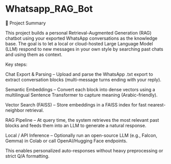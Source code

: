 # Whatsapp_RAG_Bot
📜 Project Summary

This project builds a personal Retrieval-Augmented Generation (RAG) chatbot using your exported WhatsApp conversations as the knowledge base.
The goal is to let a local or cloud-hosted Large Language Model (LLM) respond to new messages in your own style by searching past chats and using them as context.

Key steps:

Chat Export & Parsing – Upload and parse the WhatsApp .txt export to extract conversation blocks (multi-message turns ending with your reply).

Semantic Embeddings – Convert each block into dense vectors using a multilingual Sentence Transformer to capture meaning (Arabic-friendly).

Vector Search (FAISS) – Store embeddings in a FAISS index for fast nearest-neighbor retrieval.

RAG Pipeline – At query time, the system retrieves the most relevant past blocks and feeds them into an LLM to generate a natural response.

Local / API Inference – Optionally run an open-source LLM (e.g., Falcon, Gemma) in Colab or call OpenAI/Hugging Face endpoints.

This enables personalized auto-responses without heavy preprocessing or strict Q/A formatting.
